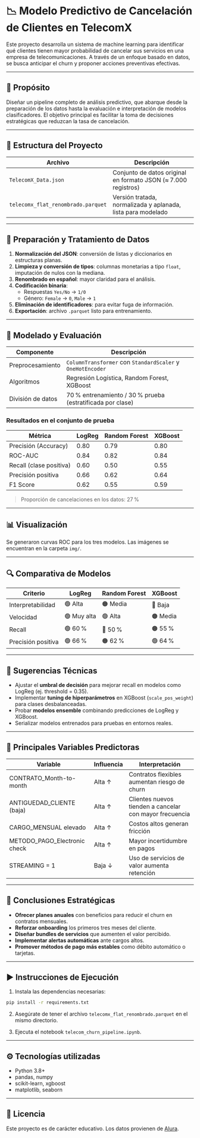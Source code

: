 # 📉 Modelo Predictivo de Cancelación de Clientes en TelecomX

Este proyecto desarrolla un sistema de machine learning para identificar qué clientes tienen mayor probabilidad de cancelar sus servicios en una empresa de telecomunicaciones. A través de un enfoque basado en datos, se busca anticipar el churn y proponer acciones preventivas efectivas.

---

## 🎯 Propósito

Diseñar un pipeline completo de análisis predictivo, que abarque desde la preparación de los datos hasta la evaluación e interpretación de modelos clasificadores. El objetivo principal es facilitar la toma de decisiones estratégicas que reduzcan la tasa de cancelación.

---

## 📁 Estructura del Proyecto

| Archivo                          | Descripción                                                  |
|----------------------------------|--------------------------------------------------------------|
| `TelecomX_Data.json`             | Conjunto de datos original en formato JSON (≈ 7.000 registros) |
| `telecomx_flat_renombrado.parquet` | Versión tratada, normalizada y aplanada, lista para modelado |

---

## 🔧 Preparación y Tratamiento de Datos

1. **Normalización del JSON**: conversión de listas y diccionarios en estructuras planas.  
2. **Limpieza y conversión de tipos**: columnas monetarias a tipo `float`, imputación de nulos con la mediana.  
3. **Renombrado en español**: mayor claridad para el análisis.  
4. **Codificación binaria**:
   - Respuestas `Yes/No` → `1/0`  
   - Género: `Female` → `0`, `Male` → `1`
5. **Eliminación de identificadores**: para evitar fuga de información.  
6. **Exportación**: archivo `.parquet` listo para entrenamiento.

---

## 🧠 Modelado y Evaluación

| Componente       | Descripción                                                                 |
|------------------|------------------------------------------------------------------------------|
| Preprocesamiento | `ColumnTransformer` con `StandardScaler` y `OneHotEncoder`                  |
| Algoritmos       | Regresión Logística, Random Forest, XGBoost                                 |
| División de datos| 70 % entrenamiento / 30 % prueba (estratificada por clase)                   |

### Resultados en el conjunto de prueba

| Métrica             | LogReg | Random Forest | XGBoost |
|---------------------|--------|----------------|---------|
| Precisión (Accuracy) | 0.80   | 0.79           | 0.80    |
| ROC-AUC             | 0.84   | 0.82           | 0.84    |
| Recall (clase positiva) | 0.60 | 0.50         | 0.55    |
| Precisión positiva  | 0.66   | 0.62           | 0.64    |
| F1 Score            | 0.62   | 0.55           | 0.59    |

> Proporción de cancelaciones en los datos: 27 %

---

## 📊 Visualización

Se generaron curvas ROC para los tres modelos. Las imágenes se encuentran en la carpeta `img/`.

---

## 🔍 Comparativa de Modelos

| Criterio           | LogReg     | Random Forest | XGBoost     |
|--------------------|------------|----------------|-------------|
| Interpretabilidad  | 🟢 Alta    | 🟠 Media       | 🔴 Baja     |
| Velocidad          | 🟢 Muy alta| 🟢 Alta        | 🟠 Media    |
| Recall             | 🟢 60 %    | 🔴 50 %        | 🟠 55 %     |
| Precisión positiva | 🟢 66 %    | 🟠 62 %        | 🟢 64 %     |

---

## 🧪 Sugerencias Técnicas

- Ajustar el **umbral de decisión** para mejorar recall en modelos como LogReg (ej. threshold = 0.35).
- Implementar **tuning de hiperparámetros** en XGBoost (`scale_pos_weight`) para clases desbalanceadas.
- Probar **modelos ensemble** combinando predicciones de LogReg y XGBoost.
- Serializar modelos entrenados para pruebas en entornos reales.

---

## 📌 Principales Variables Predictoras

| Variable                       | Influencia | Interpretación                                       |
|--------------------------------|------------|------------------------------------------------------|
| CONTRATO_Month-to-month        | Alta ↑     | Contratos flexibles aumentan riesgo de churn        |
| ANTIGUEDAD_CLIENTE (baja)      | Alta ↑     | Clientes nuevos tienden a cancelar con mayor frecuencia |
| CARGO_MENSUAL elevado          | Alta ↑     | Costos altos generan fricción                       |
| METODO_PAGO_Electronic check   | Alta ↑     | Mayor incertidumbre en pagos                        |
| STREAMING = 1                  | Baja ↓     | Uso de servicios de valor aumenta retención         |

---

## 🧭 Conclusiones Estratégicas

- **Ofrecer planes anuales** con beneficios para reducir el churn en contratos mensuales.
- **Reforzar onboarding** los primeros tres meses del cliente.
- **Diseñar bundles de servicios** que aumenten el valor percibido.
- **Implementar alertas automáticas** ante cargos altos.
- **Promover métodos de pago más estables** como débito automático o tarjetas.

---

## ▶️ Instrucciones de Ejecución

1. Instala las dependencias necesarias:
```bash
pip install -r requirements.txt
```

2. Asegúrate de tener el archivo `telecomx_flat_renombrado.parquet` en el mismo directorio.

3. Ejecuta el notebook `telecom_churn_pipeline.ipynb`.

---

## ⚙️ Tecnologías utilizadas

- Python 3.8+
- pandas, numpy
- scikit-learn, xgboost
- matplotlib, seaborn

---

## 📎 Licencia

Este proyecto es de carácter educativo. Los datos provienen de [Alura](https://www.alura.com.br/).
